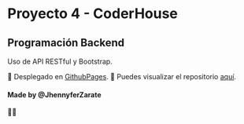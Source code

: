 # Proyecto 4 - CoderHouse
## Programación Backend

Uso de API RESTful y Bootstrap.

🤩 Desplegado en [GithubPages].
👀 Puedes visualizar el repositorio [aquí].
 

#### Made by @JhennyferZarate
🌻💛

[GithubPages]: https://jhennyferzarate.github.io/entrega4-BD/public/
[aquí]: https://github.com/JhennyferZarate/entrega4-BD